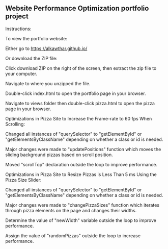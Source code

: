 ## Website Performance Optimization portfolio project

Instructions:


To view the portfolio website:

Either go to https://alkawthar.github.io/

Or download the ZIP file:

Click download ZIP on the right of the screen, then extract the zip file to your computer.

Navigate to where you unzipped the file.

Double-click index.html to open the portfolio page in your browser.

Navigate to views folder then double-click pizza.html to open the pizza page in your browser.




Optimizations in Pizza Site to Increase the Frame-rate to 60 fps When Scrolling:


Changed all instances of "querySelector" to "getElementById" or "getElementsByClassName" depending on whether a class or id is needed.

Major changes were made to "updatePositions" function which moves the sliding background pizzas based on scroll position.

Moved "scrollTop" declaration outside the loop to improve performance.




Optimizations in Pizza Site to Resize Pizzas is Less Than 5 ms Using the Pizza Size Slider:


Changed all instances of "querySelector" to "getElementById" or "getElementsByClassName" depending on whether a class or id is needed.

Major changes were made to "changePizzaSizes" function which iterates through pizza elements on the page and changes their widths.

Determine the value of "newWidth" variable outside the loop to improve performance.

Assign the value of "randomPizzas" outside the loop to increase performance.
